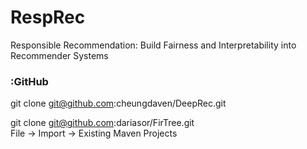 # RespRec
Responsible Recommendation: Build Fairness and Interpretability into Recommender Systems  

### :GitHub
git clone git@github.com:cheungdaven/DeepRec.git  

git clone git@github.com:dariasor/FirTree.git  
  File -> Import -> Existing Maven Projects  


